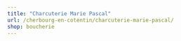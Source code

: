 ```yaml
---
title: "Charcuterie Marie Pascal"
url: /cherbourg-en-cotentin/charcuterie-marie-pascal/
shop: boucherie
---
```

